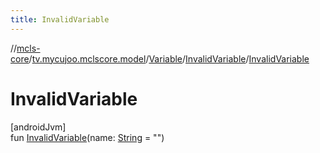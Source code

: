 ```yaml
---
title: InvalidVariable
---
```

//[mcls-core](../../../../index.html)/[tv.mycujoo.mclscore.model](../../index.html)/[Variable](../index.html)/[InvalidVariable](index.html)/[InvalidVariable](-invalid-variable.html)



# InvalidVariable



[androidJvm]\
fun [InvalidVariable](-invalid-variable.html)(name: [String](https://kotlinlang.org/api/latest/jvm/stdlib/kotlin/-string/index.html) = &quot;&quot;)




